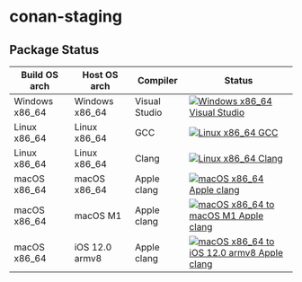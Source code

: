 # conan-staging

## Package Status

| Build OS arch | Host OS arch | Compiler | Status |
|---------------|--------------|----------|--------|
| Windows x86_64 | Windows x86_64 | Visual Studio | [![Windows x86_64 Visual Studio](https://github.com/valgur/conan-staging/actions/workflows/windows-x86_64-msvc.yml/badge.svg?branch=testing%2F3.1.0)](https://github.com/valgur/conan-staging/actions/workflows/windows-x86_64-msvc.yml?query=branch%3Atesting%2F3.1.0) |
| Linux x86_64 | Linux x86_64 | GCC | [![Linux x86_64 GCC](https://github.com/valgur/conan-staging/actions/workflows/linux-x86_64-gcc.yml/badge.svg?branch=testing%2F3.1.0)](https://github.com/valgur/conan-staging/actions/workflows/linux-x86_64-gcc.yml?query=branch%3Atesting%2F3.1.0) |
| Linux x86_64 | Linux x86_64 | Clang | [![Linux x86_64 Clang](https://github.com/valgur/conan-staging/actions/workflows/linux-x86_64-clang.yml/badge.svg?branch=testing%2F3.1.0)](https://github.com/valgur/conan-staging/actions/workflows/linux-x86_64-clang.yml?query=branch%3Atesting%2F3.1.0) |
| macOS x86_64 | macOS x86_64 | Apple clang | [![macOS x86_64 Apple clang](https://github.com/valgur/conan-staging/actions/workflows/macos-x86_64-appleclang.yml/badge.svg?branch=testing%2F3.1.0)](https://github.com/valgur/conan-staging/actions/workflows/macos-x86_64-appleclang.yml?query=branch%3Atesting%2F3.1.0) |
| macOS x86_64 | macOS M1 | Apple clang | [![macOS x86_64 to macOS M1 Apple clang](https://github.com/valgur/conan-staging/actions/workflows/macos-x86_64-macos-m1-appleclang.yml/badge.svg?branch=testing%2F3.1.0)](https://github.com/valgur/conan-staging/actions/workflows/macos-x86_64-macos-m1-appleclang.yml?query=branch%3Atesting%2F3.1.0) |
| macOS x86_64 | iOS 12.0 armv8 | Apple clang | [![macOS x86_64 to iOS 12.0 armv8 Apple clang](https://github.com/valgur/conan-staging/actions/workflows/macos-x86_64-ios12.0-armv8-appleclang.yml/badge.svg?branch=testing%2F3.1.0)](https://github.com/valgur/conan-staging/actions/workflows/macos-x86_64-ios12.0-armv8-appleclang.yml?query=branch%3Atesting%2F3.1.0) |
